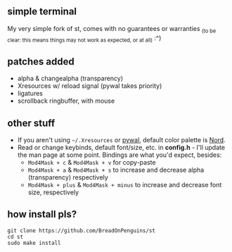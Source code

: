 ## simple terminal
My very simple fork of st, comes with no guarantees or warranties <sub>(to be clear: this means things may not work as expected, or at all)</sub> :^)

## patches added
* alpha & changealpha (transparency)
* Xresources w/ reload signal (pywal takes priority)
* ligatures
* scrollback ringbuffer, with mouse

## other stuff
* If you aren't using ```~/.Xresources``` or [pywal](https://github.com/dylanaraps/pywal), default color palette is [Nord](https://www.nordtheme.com/).
* Read or change keybinds, default font/size, etc. in **config.h** - I'll update the man page at some point. Bindings are what you'd expect, besides:
  - ```Mod4Mask + c``` & ```Mod4Mask + v``` for copy-paste
  - ```Mod4Mask + a``` & ```Mod4Mask + s``` to increase and decrease alpha (transparency) respectively
  - ```Mod4Mask + plus``` & ```Mod4Mask + minus``` to increase and decrease font size, respectively

## how install pls?
```
git clone https://github.com/BreadOnPenguins/st
cd st
sudo make install
```
